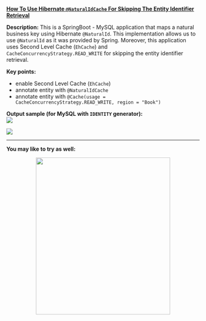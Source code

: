 **[How To Use Hibernate `@NaturalIdCache` For Skipping The Entity Identifier Retrieval](https://github.com/AnghelLeonard/Hibernate-SpringBoot/tree/master/HibernateSpringBootNaturalIdCache)**

**Description:** This is a SpringBoot - MySQL application that maps a natural business key using Hibernate `@NaturalId`. This implementation allows us to use `@NaturalId` as it was provided by Spring. Moreover, this application uses Second Level Cache (`EhCache`) and `CacheConcurrencyStrategy.READ_WRITE` for skipping the entity identifier retrieval.

**Key points:**
- enable Second Level Cache (`EhCache`)
- annotate entity with `@NaturalIdCache`
- annotate entity with `@Cache(usage = CacheConcurrencyStrategy.READ_WRITE, region = "Book")`

**Output sample (for MySQL with `IDENTITY` generator):**\
![](https://github.com/AnghelLeonard/Hibernate-SpringBoot/blob/master/HibernateSpringBootNaturalIdCache/Hibernate%20NaturalIdCache%20first%20query.png)

![](https://github.com/AnghelLeonard/Hibernate-SpringBoot/blob/master/HibernateSpringBootNaturalIdCache/Hibernate%20NaturalIdCache%20second%20query.png)

-------------------------------

**You may like to try as well:**
<a href="https://leanpub.com/java-persistence-performance-illustrated-guide"><p align="center"><img src="https://github.com/AnghelLeonard/Hibernate-SpringBoot/blob/master/Java%20Persistence%20Performance%20Illustrated%20Guide.jpg" height="410" width="350"/></p></a>
